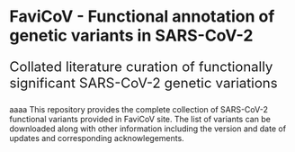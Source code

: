 # FaviCoV - Functional annotation of genetic variants in SARS-CoV-2
<p style="font-size:24px;">Collated literature curation of functionally significant SARS-CoV-2 genetic variations</p>
aaaa
This repository provides the complete collection of SARS-CoV-2 functional variants provided in FaviCoV site. The list of variants can be downloaded along with other information including the version and date of updates and corresponding acknowlegements. 
